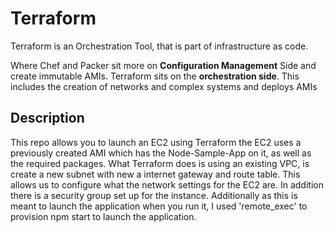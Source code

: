 # Terraform

Terraform is an Orchestration Tool, that is part of infrastructure as code.

Where Chef and Packer sit more on **Configuration Management** Side and create immutable AMIs. Terraform sits on the **orchestration side**. This includes the creation of networks and complex systems and deploys AMIs


## Description

This repo allows you to launch an EC2 using Terraform the EC2 uses a previously created AMI which has the Node-Sample-App on it, as well as the required packages. What Terraform does is using an existing VPC, is create a new subnet with new a internet gateway and route table. This allows us to configure what the network settings for the EC2 are. In addition there is a security group set up for the instance. Additionally as this is meant to launch the application when you run it, I used 'remote_exec' to provision npm start to launch the application.
